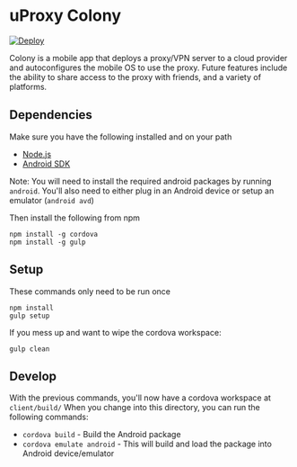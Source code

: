 # uProxy Colony
[![Deploy](https://www.herokucdn.com/deploy/button.png)](https://heroku.com/deploy?template=https://github.com/UWNetworksLab/colony)

Colony is a mobile app that deploys a proxy/VPN server to a cloud provider
and autoconfigures the mobile OS to use the proxy.
Future features include the ability to share access to the proxy with friends,
and a variety of platforms.

## Dependencies
Make sure you have the following installed and on your path
- [Node.js](https://nodejs.org/)
- [Android SDK](https://developer.android.com/sdk/installing/index.html)

Note: You will need to install the required android packages by running ```android```.
You'll also need to either plug in an Android device or setup an emulator (```android avd```)

Then install the following from npm

    npm install -g cordova
    npm install -g gulp

## Setup
These commands only need to be run once

    npm install
    gulp setup

If you mess up and want to wipe the cordova workspace:

    gulp clean

## Develop
With the previous commands, you'll now have a cordova workspace at ```client/build/```
When you change into this directory, you can run the following commands:
- ```cordova build``` - Build the Android package
- ```cordova emulate android``` - This will build and load the package into Android device/emulator

